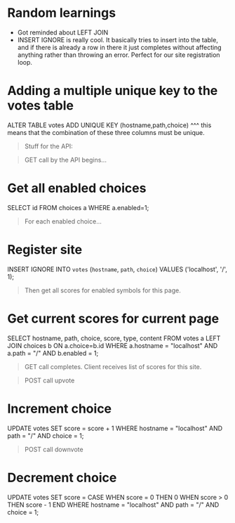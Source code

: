 # Random learnings
- Got reminded about LEFT JOIN
- INSERT IGNORE is really cool. It basically tries to insert into the table, and if there is already a row in there it just completes without affecting anything rather than throwing an error. Perfect for our site registration loop.

# Adding a multiple unique key to the votes table
ALTER TABLE votes ADD UNIQUE KEY (hostname,path,choice)
^^^ this means that the combination of these three columns must be unique.


>Stuff for the API:

>GET call by the API begins...

# Get all enabled choices

SELECT id
FROM choices a
WHERE a.enabled=1;

>For each enabled choice...

# Register site

INSERT IGNORE INTO `votes` (`hostname`, `path`, `choice`)
VALUES
	('localhost', '/', 1);

>Then get all scores for enabled symbols for this page.

# Get current scores for current page

SELECT hostname, path, choice, score, type, content
FROM votes a
LEFT JOIN choices b
ON a.choice=b.id
WHERE a.hostname = "localhost" AND a.path = "/" AND b.enabled = 1;

>GET call completes. Client receives list of scores for this site.

>POST call upvote

# Increment choice

UPDATE votes
SET score = score + 1
WHERE hostname = "localhost" AND path = "/" AND choice = 1;

>POST call downvote

# Decrement choice

UPDATE votes
SET score = CASE
			WHEN score = 0 THEN 0
			WHEN score > 0 THEN score - 1
			END
WHERE hostname = "localhost" AND path = "/" AND choice = 1;
